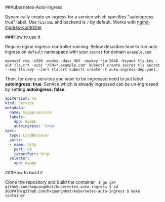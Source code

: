 ##Kubernetes-Auto-Ingress

Dynamically create an ingress for a service which specifies "autoingress: true" label.
Use `TLS/SSL` and backend is `/` by default.
Works with [nginx-ingress-controller](https://github.com/kubernetes/ingress/tree/master/controllers/nginx).

###How to use it

Require nginx-ingress-controller running.
Below describes how to run auto-ingress on `default` namespace with your `secret` for domain `example.com`

`openssl req -x509 -nodes -days 365 -newkey rsa:2048 -keyout tls.key -out tls.crt -subj "/CN=*.example.com"
kubectl create secret tls secret --key tls.key --cert tls.crt
kubectl create -f auto-ingress-dep.yaml`

Then, for every services you want to be ingressed need to put label **autoingress: true**.
Service which is already ingressed can be un-ingressed by setting **autoingress: false**.

```yaml
apiVersion: v1
kind: Service
metadata:
  name: myapp-service
  labels:
    app: myapp
    autoingress: 'true'
spec:
  type: LoadBalancer
  ports:
  - name: http
    port: 80
    targetPort: http
  selector:
    app: myapp
```

###How to build it

Clone the repository and build the container
`
$ go get github.com/hxquangnhat/kubernetes-auto-ingress
$ cd $GOPATH/github.com/hxquangnhat/kubernetes-auto-ingress
$ make container`
